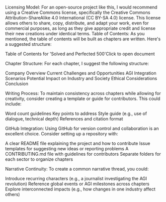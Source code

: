 Licensing Model: 
For an open-source project like this, I would recommend using a Creative Commons license, specifically the Creative Commons Attribution-ShareAlike 4.0 International (CC BY-SA 4.0) license. This license allows others to share, copy, distribute, and adapt your work, even for commercial purposes, as long as they give appropriate credit and license their new creations under identical terms.
Table of Contents:
As you mentioned, the table of contents will be built as chapters are written. Here's a suggested structure:

Table of Contents for 'Solved and Perfected 500'Click to open document

Chapter Structure:
For each chapter, I suggest the following structure:


Company Overview
Current Challenges and Opportunities
AGI Integration Scenarios
Potential Impact on Industry and Society
Ethical Considerations
Conclusion


Writing Process:
To maintain consistency across chapters while allowing for creativity, consider creating a template or guide for contributors. This could include:


Word count guidelines
Key points to address
Style guide (e.g., use of dialogue, technical depth)
References and citation format


GitHub Integration:
Using GitHub for version control and collaboration is an excellent choice. Consider setting up a repository with:


A clear README file explaining the project and how to contribute
Issue templates for suggesting new ideas or reporting problems
A CONTRIBUTING.md file with guidelines for contributors
Separate folders for each sector to organize chapters


Narrative Continuity:
To create a common narrative thread, you could:


Introduce recurring characters (e.g., a journalist investigating the AGI revolution)
Reference global events or AGI milestones across chapters
Explore interconnected impacts (e.g., how changes in one industry affect others)